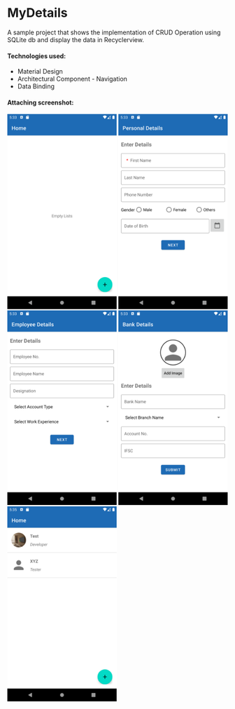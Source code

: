 # MyDetails
A sample project that shows the implementation of CRUD Operation using SQLite db and display the data in Recyclerview.

#### <b> Technologies used: </b> 
- Material Design 
- Architectural Component - Navigation
- Data Binding


#### <b> Attaching screenshot: </b> 

<img src = "screenshots/image1.png" width = "250" />  <img src = "screenshots/image2.png" width = "250" />  
<img src = "screenshots/image3.png" width = "250" />  <img src = "screenshots/image4.png" width = "250" />  
<img src = "screenshots/image5.png" width = "250" />  

